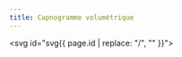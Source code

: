 ```yaml
---
title: Capnogramme volumétrique
---
```


<svg id="svg{{ page.id | replace: "/", "" }}"></svg>
<script>
	var lung = new sv.SimpleLung();
	var vent = new sv.PressureControler();
	vent.nbcycles = 1;
	vent.Tsampl = .001;
	var data = vent.ventilate(lung);
	data = data.timeData.filter(function(d){return d.time < vent.Ti + vent.Te});

	fx = function(d){return d.Vte};
	fy2 = function(d){return d.PCO2};


	var graph = new gs.quickGraph( "#svg{{ page.id | replace: "/", "" }}", data, fx, fy2)
		.setidx("Vte")
		.setidy("PCO₂");
</script>
